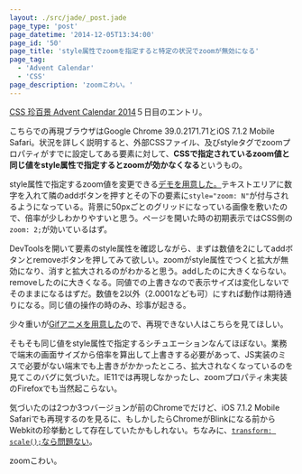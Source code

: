 ```yaml
---
layout: ./src/jade/_post.jade
page_type: 'post'
page_datetime: '2014-12-05T13:34:00'
page_id: '50'
page_title: 'style属性でzoomを指定すると特定の状況でzoomが無効になる'
page_tag:
  - 'Advent Calendar'
  - 'CSS'
page_description: 'zoomこわい。'
---
```

[CSS 珍百景 Advent Calendar 2014](http://www.adventar.org/calendars/341)５日目のエントリ。

こちらでの再現ブラウザはGoogle Chrome 39.0.2171.71とiOS 7.1.2 Mobile Safari。状況を詳しく説明すると、外部CSSファイル、及びstyleタグでzoomプロパティがすでに設定してある要素に対して、<strong>CSSで指定されているzoom値と同じ値をstyle属性で指定するとzoomが効かなくなる</strong>というもの。

style属性で指定するzoom値を変更できる[デモを用意した。](/demo/51.html)テキストエリアに数字を入れて隣のaddボタンを押すとその下の要素に`style="zoom: N"`が付与されるようになっている。背景に50pxごとのグリッドになっている画像を敷いたので、倍率が少しわかりやすいと思う。ページを開いた時の初期表示ではCSS側の`zoom: 2;`が効いているはず。

DevToolsを開いて要素のstyle属性を確認しながら、まずは数値を2にしてaddボタンとremoveボタンを押してみて欲しい。zoomがstyle属性でつくと拡大が無効になり、消すと拡大されるのがわかると思う。addしたのに大きくならない。removeしたのに大きくなる。同値での上書きなので表示サイズは変化しないでそのままになるはずだ。数値を2以外（2.0001なども可）にすれば動作は期待通りになる。同じ値の操作の時のみ、珍事が起きる。

少々重いが[Gifアニメを用意した](/img/double-zoom-bug/use-zoom.gif)ので、再現できない人はこちらを見てほしい。

そもそも同じ値をstyle属性で指定するシチュエーションなんてほぼない。業務で端末の画面サイズから倍率を算出して上書きする必要があって、JS実装のミスで必要がない端末でも上書きがかかったところ、拡大されなくなっているのを見てこのバグに気づいた。IE11では再現しなかったし、zoomプロパティ未実装のFirefoxでも当然起こらない。

気づいたのは2つか3つバージョンが前のChromeでだけど、iOS 7.1.2 Mobile Safariでも再現するのを見るに、もしかしたらChromeがBlinkになる前からWebkitの珍挙動として存在していたかもしれない。ちなみに、[`transform: scale();`なら問題ない](/demo/52.html)。

zoomこわい。
